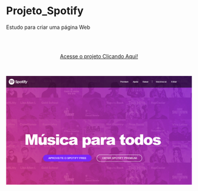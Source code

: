 # Projeto_Spotify
Estudo para criar uma página Web

<br/>
<br/>

<p align="center"><a href="https://wenceslau93.github.io/Projeto_Spotify/">Acesse o projeto Clicando Aqui!</a></p>

<br/>

<p align="center">
<img src="https://github.com/Wenceslau93/Projeto_Spotify/blob/main/spotify.PNG" alt="some text">
</center></p>
